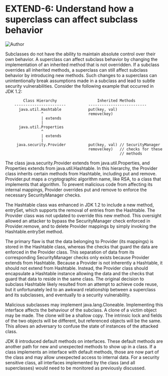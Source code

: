# EXTEND-6: Understand how a superclass can affect subclass behavior
![Author](https://img.shields.io/badge/Author-Oracle-blue.svg)


Subclasses do not have the ability to maintain absolute control over their own behavior. A superclass can affect subclass behavior by changing the implementation of an inherited method that is not overridden. If a subclass overrides all inherited methods, a superclass can still affect subclass behavior by introducing new methods. Such changes to a superclass can unintentionally break assumptions made in a subclass and lead to subtle security vulnerabilities. Consider the following example that occurred in JDK 1.2:

            Class Hierarchy                  Inherited Methods
        -----------------------          --------------------------
          java.util.Hashtable            put(key, val)
                    ^                    remove(key)
                    | extends
                    |
          java.util.Properties
                    ^
                    | extends
                    |
         java.security.Provider          put(key, val) // SecurityManager
                                         remove(key)   // checks for these
                                                       // methods
The class java.security.Provider extends from java.util.Properties, and Properties extends from java.util.Hashtable. In this hierarchy, the Provider class inherits certain methods from Hashtable, including put and remove. Provider.put maps a cryptographic algorithm name, like RSA, to a class that implements that algorithm. To prevent malicious code from affecting its internal mappings, Provider overrides put and remove to enforce the necessary SecurityManager checks.

The Hashtable class was enhanced in JDK 1.2 to include a new method, entrySet, which supports the removal of entries from the Hashtable. The Provider class was not updated to override this new method. This oversight allowed an attacker to bypass the SecurityManager check enforced in Provider.remove, and to delete Provider mappings by simply invoking the Hashtable.entrySet method.

The primary flaw is that the data belonging to Provider (its mappings) is stored in the Hashtable class, whereas the checks that guard the data are enforced in the Provider class. This separation of data from its corresponding SecurityManager checks only exists because Provider extends from Hashtable. Because a Provider is not inherently a Hashtable, it should not extend from Hashtable. Instead, the Provider class should encapsulate a Hashtable instance allowing the data and the checks that guard that data to reside in the same class. The original decision to subclass Hashtable likely resulted from an attempt to achieve code reuse, but it unfortunately led to an awkward relationship between a superclass and its subclasses, and eventually to a security vulnerability.

Malicious subclasses may implement java.lang.Cloneable. Implementing this interface affects the behaviour of the subclass. A clone of a victim object may be made. The clone will be a shallow copy. The intrinsic lock and fields of the two objects will be different, but referenced objects will be the same. This allows an adversary to confuse the state of instances of the attacked class.

JDK 8 introduced default methods on interfaces.  These default methods are another path for new and unexpected methods to show up in a class.  If a class implements an interface with default methods, those are now part of the class and may allow unexpected access to internal data.  For a security sensitive class, all interfaces implemented by the class (and all superclasses) would need to be monitored as previously discussed.